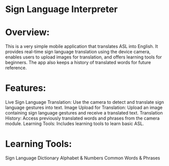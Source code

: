 # Sign Language Interpreter

# Overview:
This is a very simple mobile application that translates ASL into English. It provides real-time sign language translation using the device camera, enables users to upload images for translation, and offers learning tools for beginners. The app also keeps a history of translated words for future reference.

# Features:
Live Sign Language Translation: Use the camera to detect and translate sign language gestures into text.
Image Upload for Translation: Upload an image containing sign language gestures and receive a translated text.
Translation History: Access previously translated words and phrases from the camera module.
Learning Tools: Includes learning tools to learn basic ASL.

# Learning Tools:
Sign Language Dictionary
Alphabet & Numbers
Common Words & Phrases
